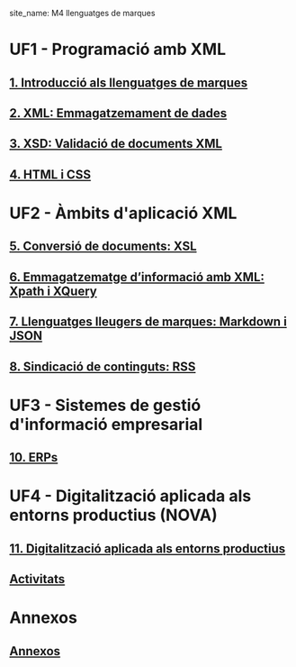 site_name: M4 llenguatges de marques

# UF1 - Programació amb XML
## [1. Introducció als llenguatges de marques](01-intro-lleng-marques.md)
## [2. XML: Emmagatzemament de dades](02-xml.md) 
## [3. XSD: Validació de documents XML](03-xsd.md) 
## [4. HTML i CSS](04-html-css.md)

# UF2 - Àmbits d'aplicació XML
## [5. Conversió de documents: XSL](05-xsl-xpath.md) 
## [6. Emmagatzematge d’informació amb XML: Xpath i XQuery](06-xquery.md) 
## [7. Llenguatges lleugers de marques: Markdown i JSON](07-markdown_i_json.md)
## [8. Sindicació de continguts: RSS](08-rss.md)

# UF3 - Sistemes de gestió d'informació empresarial
## [10. ERPs](10-erps.md) 

# UF4 - Digitalització aplicada als entorns productius (NOVA)
## [11. Digitalització aplicada als entorns productius](11-digitalitzacio.md)

## [Activitats](10-activitats.md) 

# Annexos
## [Annexos](11-annexos.md) 

